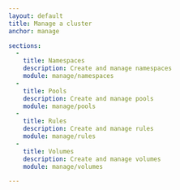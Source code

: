 ```yaml
---
layout: default
title: Manage a cluster
anchor: manage

sections:
  -
    title: Namespaces
    description: Create and manage namespaces
    module: manage/namespaces
  -
    title: Pools
    description: Create and manage pools
    module: manage/pools
  -
    title: Rules
    description: Create and manage rules
    module: manage/rules
  -
    title: Volumes
    description: Create and manage volumes
    module: manage/volumes

---
```

